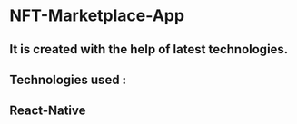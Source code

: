 # NFT-Marketplace-App

## It is created with the help of latest technologies.
## Technologies used :
## React-Native
